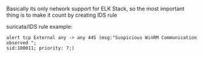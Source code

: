 Basically its only network support for ELK Stack, so the most important thing is to make it count by creating IDS rule 

suricata/IDS rule example: 
```
alert tcp External any -> any 445 (msg:"Suspicious WinRM Communication observed ";  
sid:100011; priority: 7;)
```
